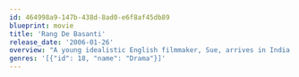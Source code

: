 ```yaml
---
id: 464998a9-147b-438d-8ad0-e6f8af45db89
blueprint: movie
title: 'Rang De Basanti'
release_date: '2006-01-26'
overview: "A young idealistic English filmmaker, Sue, arrives in India to make a film on Indian revolutionaries Bhagat Singh, Chandrashekhar Azad and their contemporaries and their fight for freedom from the British Raj. Owing to a lack of funds, she recruits students from Delhi University to act in her docu-drama. She finds DJ, who passed out five years back but still wants to be a part of the University because he doesn't think there's too much out there in the real world to look forward to. Karan, the son of Industrialist Rajnath Singhania, who shares an uncomfortable relationship with his father, but continues to live off him, albeit very grudgingly. Aslam, is a middle class Muslim boy, who lives in the by-lanes near Jama Masjid, poet, philosopher and guide to his friends. Sukhi, the group's baby, innocent, vulnerable and with a weakness for only one thing - girls. Laxman Pandey..."
genres: '[{"id": 18, "name": "Drama"}]'
---
```

